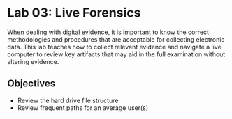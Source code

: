 # Lab 03: Live Forensics

When dealing with digital evidence, it is important to know the correct methodologies and procedures that are acceptable for collecting electronic data. This lab teaches how to collect relevant evidence and navigate a live computer to review key artifacts that may aid in the full examination without altering evidence.

## Objectives
- Review the hard drive file structure
- Review frequent paths for an average user(s)
